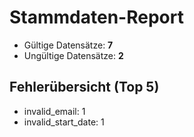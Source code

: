 # Stammdaten-Report

- Gültige Datensätze: **7**
- Ungültige Datensätze: **2**

## Fehlerübersicht (Top 5)
- invalid_email: 1
- invalid_start_date: 1